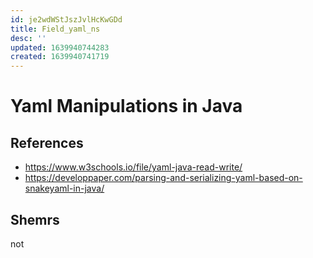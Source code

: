 ```yaml
---
id: je2wdWStJszJvlHcKwGDd
title: Field_yaml_ns
desc: ''
updated: 1639940744283
created: 1639940741719
---
```

# Yaml Manipulations in Java

## References

- https://www.w3schools.io/file/yaml-java-read-write/
- https://developpaper.com/parsing-and-serializing-yaml-based-on-snakeyaml-in-java/

## Shemrs

not
